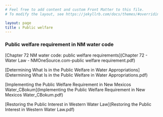 ```yaml
---
# Feel free to add content and custom Front Matter to this file.
# To modify the layout, see https://jekyllrb.com/docs/themes/#overriding-theme-defaults

layout: page
title : Public welfare
---
```


### Public welfare requirement in NM water code

[Chapter 72 NM water code: public welfare requirements](Chapter 72 - Water Law - NMOneSource.com-public welfare requirement.pdf)

[Determining What Is in the Public Welfare in Water Appropriations](Determining What Is in the Public Welfare in Water Appropriations.pdf)

[Implementing the Public Welfare Requirement in New Mexicos Water_CBokum](Implementing the Public Welfare Requirement in New Mexicos Water_CBokum.pdf)

[Restoring the Public Interest in Western Water Law](Restoring the Public Interest in Western Water Law.pdf)
